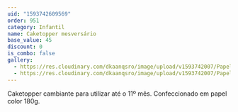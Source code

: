 ```yaml
---
uid: "1593742609569"
order: 951
category: Infantil
name: Caketopper mesversário
base_value: 45
discount: 0
is_combo: false
gallery:
  - https://res.cloudinary.com/dkaanqsro/image/upload/v1593742007/Papelaria%20infantil/Caketopper_2_xfofq5.jpg
  - https://res.cloudinary.com/dkaanqsro/image/upload/v1593742007/Papelaria%20infantil/Caketopper_1_tq3yk1.jpg
---
```

Caketopper cambiante para utilizar até o 11º mês. Confeccionado em papel color 180g.